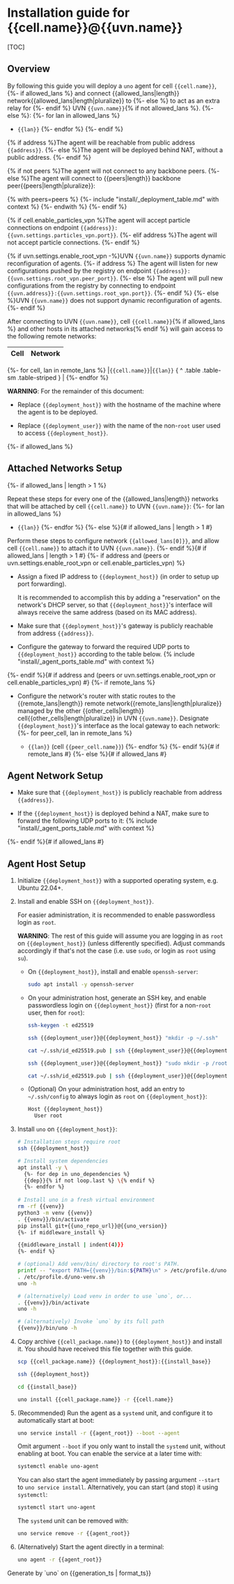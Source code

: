 # Installation guide for {{cell.name}}@{{uvn.name}}

<div class="p-3 pb-1" markdown="1">

[TOC]

</div>

## Overview

By following this guide you will deploy a `uno` agent for cell `{{cell.name}}`, 
{%- if allowed_lans %} and connect {{allowed_lans|length}} network{{allowed_lans|length|pluralize}} to
{%- else %} to act as an extra relay for
{%- endif %} UVN `{{uvn.name}}`{% if not allowed_lans %}.
{%- else %}:
{%- for lan in allowed_lans %}

- `{{lan}}`
{%- endfor %}
{%- endif %}

{% if address %}The agent will be reachable from public address `{{address}}`.
{%- else %}The agent will be deployed behind NAT, without a public address.
{%- endif %}

{% if not peers %}The agent will not connect to any backbone peers.
{%- else %}The agent will connect to {{peers|length}} backbone peer{{peers|length|pluralize}}:

{% with peers=peers %}
{%- include "install/_deployment_table.md" with context %}
{%- endwith %}
{%- endif %}

{% if cell.enable_particles_vpn %}The agent will accept particle connections on endpoint `{{address}}:{{uvn.settings.particles_vpn.port}}`.
{%- elif address %}The agent will not accept particle connections.
{%- endif %}

{% if uvn.settings.enable_root_vpn -%}UVN `{{uvn.name}}` supports dynamic reconfiguration of agents.
{%- if address %} The agent will listen for new configurations pushed by the registry on endpoint `{{address}}:{{uvn.settings.root_vpn.peer_port}}`.
{%- else %} The agent will pull new configurations from the registry by connecting to endpoint `{{uvn.address}}:{{uvn.settings.root_vpn.port}}`.
{%- endif %}
{%- else %}UVN `{{uvn.name}}` does not support dynamic reconfiguration of agents.
{%- endif %}

After connecting to UVN `{{uvn.name}}`, cell `{{cell.name}}`{% if allowed_lans %} and other hosts in its attached networks{% endif %} will
gain access to the following remote networks:

| Cell | Network |
|------|---------|
{%- for cell, lan in remote_lans %}
|`{{cell.name}}`|`{{lan}}` { ^ .table .table-sm .table-striped } |
{%- endfor %}

<div class="alert alert-warning" markdown="1">

**WARNING**: For the remainder of this document:

- Replace `{{deployment_host}}` with the hostname of the machine where the agent is to be deployed.

- Replace `{{deployment_user}}` with the name of the non-`root` user used to access `{{deployment_host}}`.

</div>
{%- if allowed_lans %}

## Attached Networks Setup

{%- if allowed_lans | length > 1 %}

Repeat these steps for every one of the {{allowed_lans|length}} networks that will be attached by cell `{{cell.name}}` to UVN `{{uvn.name}}`:
{%- for lan in allowed_lans %}

- `{{lan}}`
{%- endfor %}
{%- else %}{# if allowed_lans | length > 1 #}

Perform these steps to configure network `{{allowed_lans[0]}}`, and allow cell `{{cell.name}}` to attach it to UVN `{{uvn.name}}`.
{%- endif %}{# if allowed_lans | length > 1 #}
{%- if address and (peers or uvn.settings.enable_root_vpn or cell.enable_particles_vpn) %}

- Assign a fixed IP address to `{{deployment_host}}` (in order to setup up port forwarding).

    It is recommended to accomplish this by adding a "reservation" on the network's DHCP server,
    so that `{{deployment_host}}`'s interface will always receive the same address (based on its MAC address).

- Make sure that `{{deployment_host}}`'s gateway is publicly reachable from address `{{address}}`.

- Configure the gateway to forward the required UDP ports to `{{deployment_host}}` according to the table below.
    {% include "install/_agent_ports_table.md" with context %}

{%- endif %}{# if address and (peers or uvn.settings.enable_root_vpn or cell.enable_particles_vpn) #}
{%- if remote_lans %}

- Configure the network's router with static routes to the {{remote_lans|length}} remote network{{remote_lans|length|pluralize}}
  managed by the other {{other_cells|length}} cell{{other_cells|length|pluralize}} in UVN `{{uvn.name}}`. Designate `{{deployment_host}}`'s interface as the local gateway to each network:
  {%- for peer_cell, lan in remote_lans %}

    - `{{lan}}` (cell `{{peer_cell.name}}`)
  {%- endfor %}
{%- endif %}{# if remote_lans #}
{%- else %}{# if allowed_lans #}

## Agent Network Setup

- Make sure that `{{deployment_host}}` is publicly reachable from address `{{address}}`.

- If the `{{deployment_host}}` is deployed behind a NAT, make sure to forward the following UDP ports to it:
    {% include "install/_agent_ports_table.md" with context %}

{%- endif %}{# if allowed_lans #}

## Agent Host Setup

1. Initialize `{{deployment_host}}` with a supported operating system, e.g. Ubuntu 22.04+.

2. Install and enable SSH on `{{deployment_host}}`.

    For easier administration, it is recommended to enable passwordless login as `root`.

    <div class="alert alert-warning" markdown="1">

    **WARNING**: The rest of this guide will assume you are logging in as `root` on `{{deployment_host}}`
    (unless differently specified). Adjust commands accordingly if that's not the case
    (i.e. use `sudo`, or login as `root` using `su`).

    </div>

    - On `{{deployment_host}}`, install and enable `openssh-server`:

        ```{.sh .p-2 .pb-0}
        sudo apt install -y openssh-server  
        ```

    - On your administration host, generate an SSH key, and enable passwordless login on `{{deployment_host}}`
      (first for a non-`root` user, then for `root`):

        ```{.sh .p-2 .pb-0}
        ssh-keygen -t ed25519

        ssh {{deployment_user}}@{{deployment_host}} "mkdir -p ~/.ssh"

        cat ~/.ssh/id_ed25519.pub | ssh {{deployment_user}}@{{deployment_host}} "cat - >> .ssh/authorized_keys"

        ssh {{deployment_user}}@{{deployment_host}} "sudo mkdir -p /root/.ssh"

        cat ~/.ssh/id_ed25519.pub | ssh {{deployment_user}}@{{deployment_host}} "cat - | sudo tee -a /root/.ssh/authorized_keys"
        ```

    - (Optional) On your administration host, add an entry to `~/.ssh/config` to always login as `root` on `{{deployment_host}}`:

        ```{.sh .p-2 .pb-0}
        Host {{deployment_host}}
          User root
        ```

3. Install `uno` on `{{deployment_host}}`:

    ```{.sh .p-2 .pb-0}
    # Installation steps require root
    ssh {{deployment_host}}

    # Install system dependencies
    apt install -y \
      {%- for dep in uno_dependencies %}
      {{dep}}{% if not loop.last %} \{% endif %}
      {%- endfor %}
  
    # Install uno in a fresh virtual environment
    rm -rf {{venv}}
    python3 -m venv {{venv}}
    . {{venv}}/bin/activate
    pip install git+{{uno_repo_url}}@{{uno_version}}
    {%- if middleware_install %}

    {{middleware_install | indent(4)}}
    {%- endif %}

    # (optional) Add venv/bin/ directory to root's PATH.
    printf -- "export PATH={{venv}}/bin:${PATH}\n" > /etc/profile.d/uno-venv.sh
    . /etc/profile.d/uno-venv.sh
    uno -h

    # (alternatively) Load venv in order to use `uno`, or...
    . {{venv}}/bin/activate
    uno -h

    # (alternatively) Invoke `uno` by its full path
    {{venv}}/bin/uno -h
    ```

4. Copy archive `{{cell_package.name}}` to `{{deployment_host}}` and install it.
   You should have received this file together with this guide.

    ```{.sh .p-2 .pb-0}
    scp {{cell_package.name}} {{deployment_host}}:{{install_base}}

    ssh {{deployment_host}}
   
    cd {{install_base}}

    uno install {{cell_package.name}} -r {{cell.name}}
    ```

5. (Recommended) Run the agent as a `systemd` unit, and configure it to automatically
   start at boot:

    ```{.sh .p-2 .pb-0}
    uno service install -r {{agent_root}} --boot --agent
    ```

    Omit argument `--boot` if you only want to install the `systemd` unit, without
    enabling at boot. You can enable the service at a later time with:

    ```{.sh .p-2 .pb-0}
    systemctl enable uno-agent
    ```

    You can also start the agent immediately by passing argument `--start` to `uno service install`.
    Alternatively, you can start (and stop) it using `systemctl`:

    ```{.sh .p-2 .pb-0}
    systemctl start uno-agent
    ```

    The `systemd` unit can be removed with:

    ```{.sh .p-2 .pb-0}
    uno service remove -r {{agent_root}}
    ```

6. (Alternatively) Start the agent directly in a terminal:

    ```sh
    uno agent -r {{agent_root}}
    ```

<div class="alert alert-primary text-center mt-5 pb-0" markdown="1">
Generate by `uno` on {{generation_ts | format_ts}}
</div>